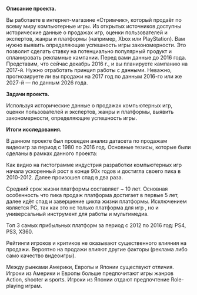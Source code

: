 **Описание проекта.**

Вы работаете в интернет-магазине «Стримчик», который продаёт по всему миру компьютерные игры. Из открытых источников доступны исторические данные о продажах игр, оценки пользователей и экспертов, жанры и платформы (например, Xbox или PlayStation). Вам нужно выявить определяющие успешность игры закономерности. Это позволит сделать ставку на потенциально популярный продукт и спланировать рекламные кампании.
Перед вами данные до 2016 года. Представим, что сейчас декабрь 2016 г., и вы планируете кампанию на 2017-й. Нужно отработать принцип работы с данными. Неважно, прогнозируете ли вы продажи на 2017 год по данным 2016-го или же 2027-й — по данным 2026 года.


**Задачи проекта.**

Используя исторические данные о продажах компьютерных игр, оценки пользователей и экспертов, жанры и платформы, выявить закономерности, определяющие успешность игры.



**Итоги исследования.**

В данном проекте был проведен анализ датасета по продажам видеоигр за период с 1980 по 2016 год. Основные тезисы, которые были сделаны в рамках данного проекта:

Как видно на гистограмме индустрия разработки компьютерных игр начала ускоренный рост в конце 90х годов и достигла своего пика в 2010-2012. Далее произошел спад в два раза.

Средний срок жизни платформы составляет ~ 10 лет. Основная особенность что пика продаж платформа достигает в первые 5 лет, далее идёт спад и завершение цикла жизни платформы. Исключением является PC, так как это не только платформа для игр , но и универсальный инструмент для работы и мультимедиа.

Топ 3 самых прибыльных платформ за период с 2012 по 2016 год: PS4, PS3, X360.

Рейтинги игроков и критиков не оказывают существенного влияния на продажи. Вероятно на продажи влияют другие факторы (реклама либо само качество видеоигры).

Между рынками Америки, Европы и Японии существуют отличия. Игроки из Америки и Европы больше предпочитают игры жанров Action, shooter и sports. Игроки из Японии отдают предпочтение Role-playing играм.
